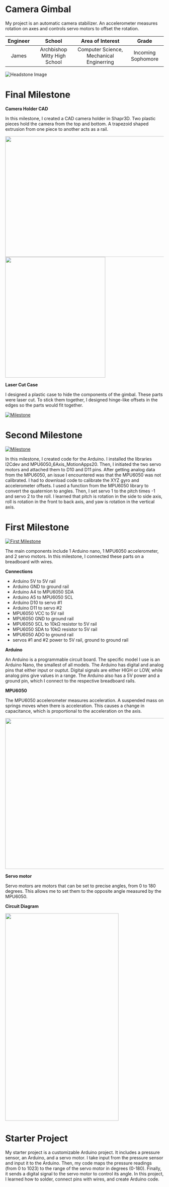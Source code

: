 ﻿# Camera Gimbal
My project is an automatic camera stabilizer. An accelerometer measures rotation on axes and controls servo motors to offset the rotation.

| **Engineer** | **School** | **Area of Interest** | **Grade** |
|:--:|:--:|:--:|:--:|
| James | Archbishop Mitty High School | Computer Science, Mechanical Enginerring | Incoming Sophomore

![Headstone Image](https://lh3.googleusercontent.com/pw/AM-JKLXkiG5YJ6zjkGtchbxGNRkhMWTsvNOYVN7F4_TMeJu3X0Uwqnjes68TNkxVbRD-3skI3QnJhD4HCk5AlsjqnLztQqVedHypB-GSGs5B76UMmsL-jV-JVgt28HpZHxOLngdh5_rUgFyUb7_sYTPO09Y=s1430-no?authuser=0)

# Final Milestone

**Camera Holder CAD**

In this milestone, I created a CAD camera holder in Shapr3D. Two plastic pieces hold the camera from the top and bottom. A trapezoid shaped extrusion from one piece to another acts as a rail.

<img src="https://i.postimg.cc/DzQdvJR2/Screen-Shot-2022-07-07-at-4-02-38-PM.png" width="547" height="384"> <img src="https://i.postimg.cc/j5ZHNVsm/Screen-Shot-2022-07-07-at-4-03-26-PM.png" width="318" height="384">

**Laser Cut Case**

I designed a plastic case to hide the components of the gimbal. These parts were laser cut. To stick them together, I designed hinge-like offsets in the edges so the parts would fit together.

[![Milestone](https://res.cloudinary.com/marcomontalbano/image/upload/v1612573869/video_to_markdown/images/youtube--F7M7imOVGug-c05b58ac6eb4c4700831b2b3070cd403.jpg )](https://www.youtube.com/watch?v=F7M7imOVGug&feature=emb_logo "Final Milestone")

# Second Milestone

[![Milestone](https://i3.ytimg.com/vi/kxWnwhuL-DE/maxresdefault.jpg)](https://www.youtube.com/watch?v=kxWnwhuL-DE "Second Milestone")

In this milestone, I created code for the Arduino. I installed the libraries I2Cdev and MPU6050_6Axis_MotionApps20. Then, I initiated the two servo motors and attached them to D10 and D11 pins. After getting analog data from the MPU6050, an issue I encountered was that the MPU6050 was not calibrated. I had to download code to calibrate the XYZ gyro and accelerometer offsets. I used a function from the MPU6050 library to convert the quaternion to angles. Then, I set servo 1 to the pitch times -1 and servo 2 to the roll. I learned that pitch is rotation in the side to side axis, roll is rotation in the front to back axis, and yaw is rotation in the vertical axis.

# First Milestone

[![First Milestone](https://i3.ytimg.com/vi/kxWnwhuL-DE/maxresdefault.jpg)](https://www.youtube.com/watch?v=6pxER5YcX_w "First Milestone")

The main components include 1 Arduino nano, 1 MPU6050 accelerometer, and 2 servo motors. In this milestone, I connected these parts on a breadboard with wires.

**Connections**

- Arduino 5V to 5V rail
- Arduino GND to ground rail
- Arduino A4 to MPU6050 SDA
- Arduino A5 to MPU6050 SCL
- Arduino D10 to servo #1
- Arduino D11 to servo #2
- MPU6050 VCC to 5V rail
- MPU6050 GND to ground rail
- MPU6050 SCL to 10kΩ resistor to 5V rail
- MPU6050 SDA to 10kΩ resistor to 5V rail
- MPU6050 ADO to ground rail
- servos #1 and #2 power to 5V rail, ground to ground rail

**Arduino**

An Arduino is a programmable circuit board. The specific model I use is an Arduino Nano, the smallest of all models. The Arduino has digital and analog pins that either input or ouptut. Digital signals are either HIGH or LOW, while analog pins give values in a range. The Arduino also has a 5V power and a ground pin, which I connect to the respective breadboard rails.

**MPU6050**

The MPU6050 accelerometer measures acceleration. A suspended mass on springs moves when there is acceleration. This causes a change in capacitance, which is proportional to the acceleration on the axis.

<img src="https://hackster.imgix.net/uploads/attachments/1273992/MEMS-Accelerometer-Working.gif" width="640" height="480">

**Servo motor**

Servo motors are motors that can be set to precise angles, from 0 to 180 degrees. This allows me to set them to the opposite angle measured by the MPU6050.

**Circuit Diagram**

<img src="https://i.postimg.cc/jjjgFhLp/circuit.png" width="360" height="660">

# Starter Project

My starter project is a customizable Arduino project. It includes a pressure sensor, an Arduino, and a servo motor. I take input from the pressure sensor and input it to the Arduino. Then, my code maps the pressure readings (from 0 to 1023) to the range of the servo motor in degrees (0-180). Finally, it sends a digital signal to the servo motor to control its angle. In this project, I learned how to solder, connect pins with wires, and create Arduino code.
